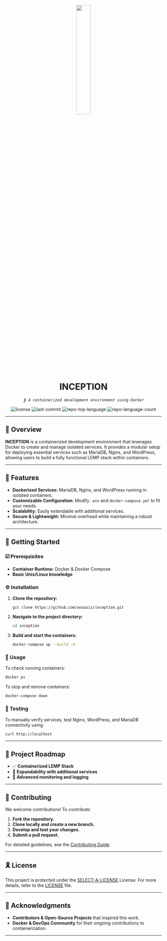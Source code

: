 <p align="center">
    <img src="https://alphaville.github.io/optimization-engine/img/docker.gif" align="center" width="30%">
</p>

<h1 align="center">INCEPTION</h1>

<p align="center">
    <em><code>❯ A containerized development environment using Docker</code></em>
</p>

<p align="center">
    <img src="https://img.shields.io/github/license/aouaziz/inception?style=default&logo=opensourceinitiative&logoColor=white&color=0080ff" alt="license">
    <img src="https://img.shields.io/github/last-commit/aouaziz/inception?style=default&logo=git&logoColor=white&color=0080ff" alt="last-commit">
    <img src="https://img.shields.io/github/languages/top/aouaziz/inception?style=default&color=0080ff" alt="repo-top-language">
    <img src="https://img.shields.io/github/languages/count/aouaziz/inception?style=default&color=0080ff" alt="repo-language-count">
</p>

---

## 📍 Overview

**INCEPTION** is a containerized development environment that leverages Docker to create and manage isolated services. It provides a modular setup for deploying essential services such as MariaDB, Nginx, and WordPress, allowing users to build a fully functional LEMP stack within containers.

---

## 👾 Features

- **Dockerized Services:** MariaDB, Nginx, and WordPress running in isolated containers.
- **Customizable Configuration:** Modify `.env` and `docker-compose.yml` to fit your needs.
- **Scalability:** Easily extendable with additional services.
- **Secure & Lightweight:** Minimal overhead while maintaining a robust architecture.

---

## 🚀 Getting Started

### ☑️ Prerequisites

- **Container Runtime:** Docker & Docker Compose
- **Basic Unix/Linux knowledge**

### ⚙️ Installation

1. **Clone the repository:**
   ```sh
   git clone https://github.com/aouaziz/inception.git
   ```
2. **Navigate to the project directory:**
   ```sh
   cd inception
   ```
3. **Build and start the containers:**
   ```sh
   docker-compose up --build -d
   ```

### 🤖 Usage

To check running containers:
```sh
docker ps
```
To stop and remove containers:
```sh
docker-compose down
```

### 🧪 Testing

To manually verify services, test Nginx, WordPress, and MariaDB connectivity using:
```sh
curl http://localhost
```

---

## 📌 Project Roadmap

- ✅ **Containerized LEMP Stack**
- 🚀 **Expandability with additional services**
- 🔄 **Advanced monitoring and logging**

---

## 🔰 Contributing

We welcome contributions! To contribute:

1. **Fork the repository.**
2. **Clone locally and create a new branch.**
3. **Develop and test your changes.**
4. **Submit a pull request.**

For detailed guidelines, see the [Contributing Guide](https://github.com/aouaziz/inception/blob/main/CONTRIBUTING.md).

---

## 🎗 License

This project is protected under the [SELECT-A-LICENSE](https://choosealicense.com/licenses) License. For more details, refer to the [LICENSE](https://choosealicense.com/licenses/) file.

---

## 🙌 Acknowledgments

- **Contributors & Open-Source Projects** that inspired this work.
- **Docker & DevOps Community** for their ongoing contributions to containerization.

---

